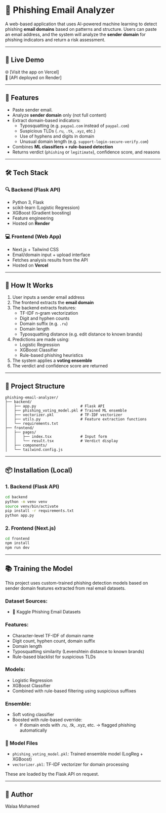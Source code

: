 # 📧 Phishing Email Analyzer

A web-based application that uses AI-powered machine learning to detect phishing **email domains** based on patterns and structure. Users can paste an email address, and the system will analyze the **sender domain** for phishing indicators and return a risk assessment.

---

## 🚀 Live Demo
🌐 [Visit the app on Vercel]  
🔗 [API deployed on Render]

---

## 🧠 Features

- Paste sender email.
- Analyze **sender domain** only (not full content)
- Extract domain-based indicators:
  - Typosquatting (e.g. `paypa1.com` instead of `paypal.com`)
  - Suspicious TLDs (`.ru`, `.tk`, `.xyz`, etc.)
  - Use of hyphens and digits in domain
  - Unusual domain length (e.g. `support-login-secure-verify.com`)
- Combines **ML classifiers + rule-based detection**
- Returns verdict (`phishing` or `legitimate`), confidence score, and reasons

---

## 🛠️ Tech Stack

### 🔍 Backend (Flask API)
- Python 3, Flask
- scikit-learn (Logistic Regression)
- XGBoost (Gradient boosting)
- Feature engineering
- Hosted on **Render**

### 💻 Frontend (Web App)
- Next.js + Tailwind CSS
- Email/domain input + upload interface
- Fetches analysis results from the API
- Hosted on **Vercel**

---

## 🧪 How It Works

1. User inputs a sender email address
2. The frontend extracts the **email domain**
3. The backend extracts features:
   - TF-IDF n-gram vectorization
   - Digit and hyphen counts
   - Domain suffix (e.g. `.ru`)
   - Domain length
   - Typosquatting distance (e.g. edit distance to known brands)
4. Predictions are made using:
   - Logistic Regression
   - XGBoost Classifier
   - Rule-based phishing heuristics
5. The system applies a **voting ensemble**
6. The verdict and confidence score are returned

---

## 📁 Project Structure

```
phishing-email-analyzer/
├── backend/
│   ├── app.py                    # Flask API
│   ├── phishing_voting_model.pkl # Trained ML ensemble
│   ├── vectorizer.pkl            # TF-IDF vectorizer
│   ├── utils.py                  # Feature extraction functions
│   └── requirements.txt
├── frontend/
│   ├── pages/
│   │   ├── index.tsx             # Input form
│   │   └── result.tsx            # Verdict display
│   ├── components/
│   └── tailwind.config.js
```

---

## 📦 Installation (Local)

### 1. Backend (Flask API)

```bash
cd backend
python -m venv venv
source venv/bin/activate
pip install -r requirements.txt
python app.py
```

### 2. Frontend (Next.js)

```bash
cd frontend
npm install
npm run dev
```

---

## 📚 Training the Model

This project uses custom-trained phishing detection models based on sender domain features extracted from real email datasets.

### Dataset Sources:
- 📎 Kaggle Phishing Email Datasets

### Features:
- Character-level TF-IDF of domain name
- Digit count, hyphen count, domain suffix
- Domain length
- Typosquatting similarity (Levenshtein distance to known brands)
- Rule-based blacklist for suspicious TLDs

### Models:
- Logistic Regression
- XGBoost Classifier
- Combined with rule-based filtering using suspicious suffixes

### Ensemble:
- Soft voting classifier
- Boosted with rule-based override:
  - If domain ends with .ru, .tk, .xyz, etc. → flagged phishing automatically

### 📁 Model Files
- `phishing_voting_model.pkl`: Trained ensemble model (LogReg + XGBoost)
- `vectorizer.pkl`: TF-IDF vectorizer for domain processing

These are loaded by the Flask API on request.

---

## 👤 Author
Walaa Mohamed

